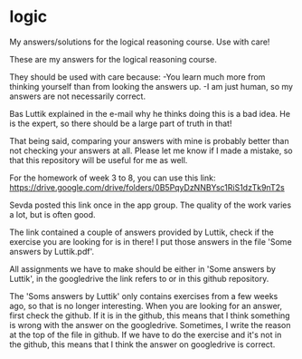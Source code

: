 # logic
My answers/solutions for the logical reasoning course. Use with care!

These are my answers for the logical reasoning course.

They should be used with care because:
-You learn much more from thinking yourself than from looking the answers up.
-I am just human, so my answers are not necessarily correct.

Bas Luttik explained in the e-mail why he thinks doing this is a bad idea. He is the expert, so there should be a large part of truth in that!

That being said, comparing your answers with mine is probably better than not checking your answers at all.
Please let me know if I made a mistake, so that this repository will be useful for me as well.

For the homework of week 3 to 8, you can use this link:
https://drive.google.com/drive/folders/0B5PqyDzNNBYsc1RiS1dzTk9nT2s

Sevda posted this link once in the app group.
The quality of the work varies a lot, but is often good.

The link contained a couple of answers provided by Luttik, check if the exercise you are looking for is in there! I put those answers in the file 'Some answers by Luttik.pdf'.

All assignments we have to make should be either in 'Some answers by Luttik', in the googledrive the link refers to or in this github repository.

The 'Soms answers by Luttik' only contains exercises from a few weeks ago, so that is no longer interesting.
When you are looking for an answer, first check the github. If it is in the github, this means that I think something is wrong with the answer on the googledrive. Sometimes, I write the reason at the top of the file in github.
If we have to do the exercise and it's not in the github, this means that I think the answer on googledrive is correct.
